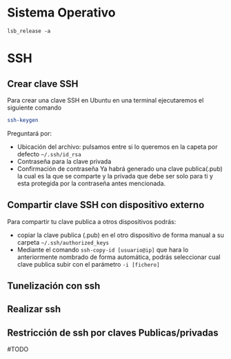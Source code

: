 # Sistema Operativo
```
lsb_release -a
```

# SSH
## Crear clave SSH
Para crear una clave SSH en Ubuntu en una terminal ejecutaremos el siguiente comando 
```bash
ssh-keygen
```
Preguntará por:
- Ubicación del archivo: pulsamos entre si lo queremos en la capeta por defecto ``~/.ssh/id_rsa``
- Contraseña para la clave privada
- Confirmación de contraseña
Ya habrá generado una clave publica(.pub) la cual es la que se comparte y la privada que debe ser solo para ti y esta protegida por la contraseña antes mencionada.
## Compartir clave SSH con dispositivo externo
Para compartir tu clave publica a otros dispositivos podrás:
- copiar la clave publica (.pub) en el otro dispositivo de forma manual a su carpeta ``~/.ssh/authorized_keys``
- Mediante el comando ``ssh-copy-id [usuario@ip]`` que hara lo anteriormente nombrado de forma automática, podrás seleccionar cual clave publica subir con el parámetro ``-i [fichero]``
## Tunelización con ssh

## Realizar ssh

## Restricción de ssh por claves Publicas/privadas
#TODO